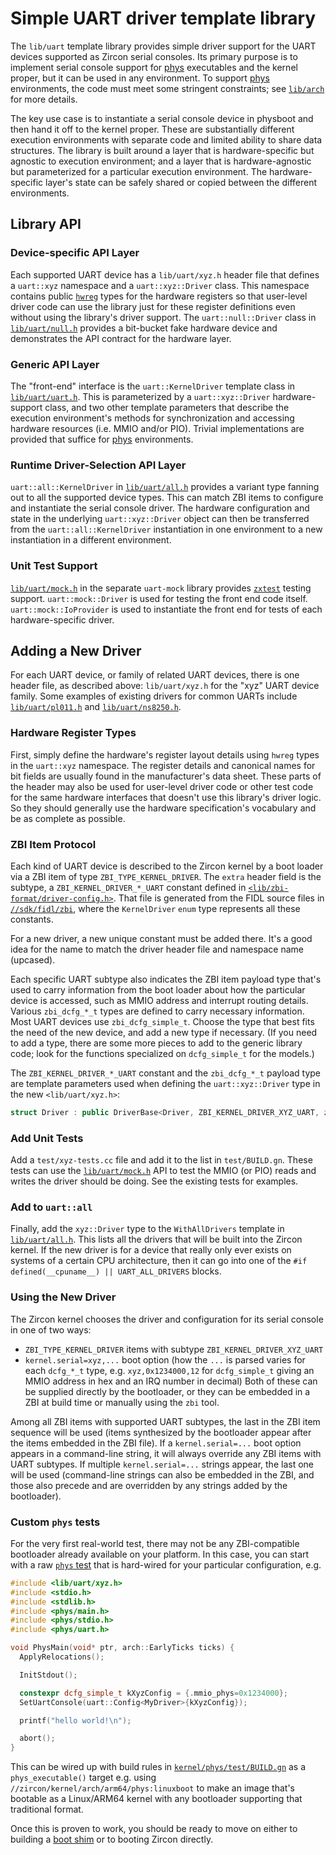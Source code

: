 # Simple UART driver template library

The `lib/uart` template library provides simple driver support for the UART
devices supported as Zircon serial consoles.  Its primary purpose is to
implement serial console support for [phys] executables and the kernel proper,
but it can be used in any environment.  To support [phys] environments, the
code must meet some stringent constraints; see [`lib/arch`] for more details.

The key use case is to instantiate a serial console device in physboot and then
hand it off to the kernel proper.  These are substantially different execution
environments with separate code and limited ability to share data structures.
The library is built around a layer that is hardware-specific but agnostic to
execution environment; and a layer that is hardware-agnostic but parameterized
for a particular execution environment.  The hardware-specific layer's state
can be safely shared or copied between the different environments.

## Library API

### Device-specific API Layer

Each supported UART device has a `lib/uart/xyz.h` header file that defines a
`uart::xyz` namespace and a `uart::xyz::Driver` class.  This namespace contains
public [`hwreg`] types for the hardware registers so that user-level driver
code can use the library just for these register definitions even without using
the library's driver support.  The `uart::null::Driver` class in
[`lib/uart/null.h`](include/lib/uart/null.h) provides a bit-bucket fake
hardware device and demonstrates the API contract for the hardware layer.

### Generic API Layer

The "front-end" interface is the `uart::KernelDriver` template class in
[`lib/uart/uart.h`](include/lib/uart/uart.h).  This is parameterized by a
`uart::xyz::Driver` hardware-support class, and two other template parameters
that describe the execution environment's methods for synchronization and
accessing hardware resources (i.e. MMIO and/or PIO).  Trivial implementations
are provided that suffice for [phys] environments.

### Runtime Driver-Selection API Layer

`uart::all::KernelDriver` in [`lib/uart/all.h`](include/lib/uart/all.h)
provides a variant type fanning out to all the supported device types.  This
can match ZBI items to configure and instantiate the serial console driver.
The hardware configuration and state in the underlying `uart::xyz::Driver`
object can then be transferred from the `uart::all::KernelDriver` instantiation
in one environment to a new instantiation in a different environment.

### Unit Test Support

[`lib/uart/mock.h`](include/lib/uart/mock.h) in the separate `uart-mock`
library provides [`zxtest`] testing support.  `uart::mock::Driver` is used for
testing the front end code itself.  `uart::mock::IoProvider` is used to
instantiate the front end for tests of each hardware-specific driver.

## Adding a New Driver

For each UART device, or family of related UART devices, there is one header
file, as described above: `lib/uart/xyz.h` for the "xyz" UART device family.
Some examples of existing drivers for common UARTs include
[`lib/uart/pl011.h`](include/lib/uart/pl011.h) and
[`lib/uart/ns8250.h`](include/lib/uart/ns8250.h).

### Hardware Register Types

First, simply define the hardware's register layout details using `hwreg` types
in the `uart::xyz` namespace.  The register details and canonical names for bit
fields are usually found in the manufacturer's data sheet.  These parts of the
header may also be used for user-level driver code or other test code for the
same hardware interfaces that doesn't use this library's driver logic.  So they
should generally use the hardware specification's vocabulary and be as complete
as possible.

### ZBI Item Protocol

Each kind of UART device is described to the Zircon kernel by a boot loader via
a ZBI item of type `ZBI_TYPE_KERNEL_DRIVER`.  The `extra` header field is the
subtype, a `ZBI_KERNEL_DRIVER_*_UART` constant defined in
[`<lib/zbi-format/driver-config.h>`](/sdk/lib/zbi-format/driver-config.h).
That file is generated from the FIDL source files in
[`//sdk/fidl/zbi`](../../../sdk/fidl/zbi), where the `KernelDriver` `enum` type
represents all these constants.

For a new driver, a new unique constant must be added there.  It's a good idea
for the name to match the driver header file and namespace name (upcased).

Each specific UART subtype also indicates the ZBI item payload type that's used
to carry information from the boot loader about how the particular device is
accessed, such as MMIO address and interrupt routing details.  Various
`zbi_dcfg_*_t` types are defined to carry necessary information.  Most UART
devices use `zbi_dcfg_simple_t`.  Choose the type that best fits the need of
the new device, and add a new type if necessary.  (If you need to add a type,
there are some more pieces to add to the generic library code; look for the
functions specialized on `dcfg_simple_t` for the models.)

The `ZBI_KERNEL_DRIVER_*_UART` constant and the `zbi_dcfg_*_t` payload type are
template parameters used when defining the `uart::xyz::Driver` type in the new
`<lib/uart/xyz.h>`:

```c++
struct Driver : public DriverBase<Driver, ZBI_KERNEL_DRIVER_XYZ_UART, zbi_dcfg_simple_t> { ... };
```

### Add Unit Tests

Add a `test/xyz-tests.cc` file and add it to the list in `test/BUILD.gn`.
These tests can use the [`lib/uart/mock.h`](include/lib/uart/mock.h) API to
test the MMIO (or PIO) reads and writes the driver should be doing.  See the
existing tests for examples.

### Add to `uart::all`

Finally, add the `xyz::Driver` type to the `WithAllDrivers` template in
[`lib/uart/all.h`](include/lib/uart/all.h).  This lists all the drivers that
will be built into the Zircon kernel.  If the new driver is for a device that
really only ever exists on systems of a certain CPU architecture, then it can
go into one of the `#if defined(__cpuname__) || UART_ALL_DRIVERS` blocks.

### Using the New Driver

The Zircon kernel chooses the driver and configuration for its serial console
in one of two ways:
 * `ZBI_TYPE_KERNEL_DRIVER` items with subtype `ZBI_KERNEL_DRIVER_XYZ_UART`
 * `kernel.serial=xyz,...` boot option (how the `...` is parsed varies for
   each `dcfg_*_t` type, e.g. `xyz,0x1234000,12` for `dcfg_simple_t` giving
   an MMIO address in hex and an IRQ number in decimal)
Both of these can be supplied directly by the bootloader, or they can
be embedded in a ZBI at build time or manually using the `zbi` tool.

Among all ZBI items with supported UART subtypes, the last in the ZBI item
sequence will be used (items synthesized by the bootloader appear after the
items embedded in the ZBI file).  If a `kernel.serial=...` boot option appears
in a command-line string, it will always override any ZBI items with UART
subtypes.  If multiple `kernel.serial=...` strings appear, the last one will be
used (command-line strings can also be embedded in the ZBI, and those also
precede and are overridden by any strings added by the bootloader).

### Custom `phys` tests

For the very first real-world test, there may not be any ZBI-compatible
bootloader already available on your platform.  In this case, you can start
with a raw [`phys` test](../../../kernel/phys/test) that is hard-wired for
your particular configuration, e.g.

```c++
#include <lib/uart/xyz.h>
#include <stdio.h>
#include <stdlib.h>
#include <phys/main.h>
#include <phys/stdio.h>
#include <phys/uart.h>

void PhysMain(void* ptr, arch::EarlyTicks ticks) {
  ApplyRelocations();

  InitStdout();

  constexpr dcfg_simple_t kXyzConfig = {.mmio_phys=0x1234000};
  SetUartConsole(uart::Config<MyDriver>{kXyzConfig});

  printf("hello world!\n");

  abort();
}
```

This can be wired up with build rules in
[`kernel/phys/test/BUILD.gn`](../../../kernel/phys/test/BUILD.gn) as a
`phys_executable()` target e.g. using
`//zircon/kernel/arch/arm64/phys:linuxboot` to make an image that's bootable as
a Linux/ARM64 kernel with any bootloader supporting that traditional format.

Once this is proven to work, you should be ready to move on either to building
a [boot shim] or to booting Zircon directly.

[phys]: ../../../kernel/phys
[boot shim]: ../../../kernel/phys/boot-shim
[`lib/arch`]: ../../../kernel/lib/arch
[`hwreg`]: ../../../system/ulib/hwreg
[`zxtest`]: ../../../system/ulib/zxtest
